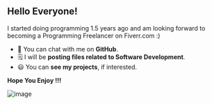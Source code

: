 ## Hello Everyone!

I started doing programming 1.5 years ago and 
am looking forward to becoming a Programming Freelancer on Fiverr.com :) 

* 💬 You can chat with me on **GitHub**.
* 🗒 I will be **posting files related to Software Development**.
* 😃 You can **see my projects**, if interested.

**Hope You Enjoy !!!**


![image](https://user-images.githubusercontent.com/65707682/141722901-7d857573-054b-40cd-aa19-dada3c46f857.png) 
